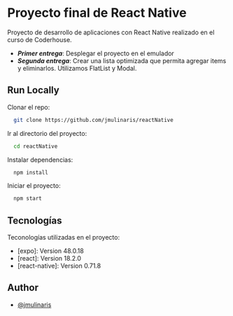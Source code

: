 
# __Proyecto final de React Native__

Proyecto de desarrollo de aplicaciones con React Native realizado en el curso de Coderhouse.

- ___Primer entrega___: Desplegar el proyecto en el emulador
- ___Segunda entrega___: Crear una lista optimizada que permita agregar items y eliminarlos. Utilizamos FlatList y Modal. 



## __Run Locally__

Clonar el repo:

```bash
  git clone https://github.com/jmulinaris/reactNative
```

Ir al directorio del proyecto:

```bash
  cd reactNative
```

Instalar dependencias:

```bash
  npm install
```

Iniciar el proyecto:

```bash
  npm start
```


## __Tecnologías__

Teconologías utilizadas en el proyecto:
* [expo]: Version 48.0.18
* [react]: Version 18.2.0
* [react-native]: Version 0.71.8



## __Author__

- [@jmulinaris](https://github.com/jmulinaris)

